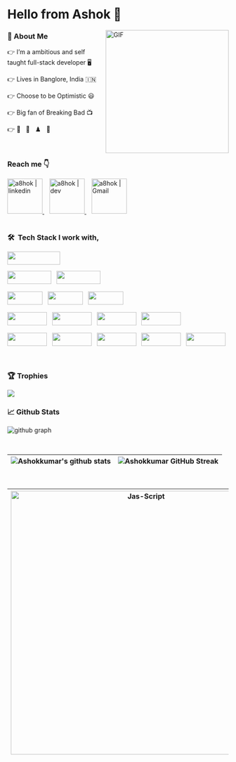 
 # Hello from Ashok :wave:

<img align="right" alt="GIF" src="https://user-images.githubusercontent.com/22448559/137613385-2ebbef8f-ca0a-4781-b0c1-a2ba145d8194.gif" height="280" />

### 🥳 About Me

👉  I’m a ambitious and self taught full-stack developer 🖥️

👉  Lives in Banglore, India 🇮🇳

👉  Choose to be Optimistic 😃

👉  Big fan of Breaking Bad 📺

👉  🏏 &nbsp;&nbsp;🏸 &nbsp;&nbsp;♟️&nbsp;&nbsp; 🍕

<br>

### Reach me 👇
<a href="https://www.linkedin.com/in/a8hok/" target="_blank">
    <img alt="a8hok | linkedin" src="https://user-images.githubusercontent.com/22448559/137614008-18f96cfd-b2c4-4066-9991-f605c978f9d9.png" width="80"/>
  </a> &nbsp;&nbsp;
  <a href="https://dev.to/a8hok" target="_blank">
      <img alt="a8hok | dev" src="https://user-images.githubusercontent.com/22448559/137614000-07f740bc-3723-497b-bb5e-54185478c892.png" width="80" />
  </a> &nbsp;&nbsp;
  <a href="mailto:a8hokkumar@gmail.com">
    <img alt="a8hok | Gmail" width="80px" src="https://user-images.githubusercontent.com/22448559/137614003-749c6718-b38d-4d6f-9cb2-b01a1781b144.png" />
  </a>


<br>
<br>


### 🛠 &nbsp;Tech Stack I work with,


<p  align="left">

<img src="https://img.shields.io/badge/javascript%20-%23323330.svg?&style=for-the-badge&logo=javascript&logoColor=%23F7DF1E" width="120" height="30"/>
  </p>
  
<p  align="left">

<img src="https://img.shields.io/badge/React-20232A?style=for-the-badge&logo=react&logoColor=61DAFB" width="100" height="30"/>  
  &nbsp;
<img src="https://img.shields.io/badge/Node.js-339933?style=for-the-badge&logo=nodedotjs&logoColor=white" width="100" height="30"/>
  </p>
  
  <p  align="left">

  
<img src="https://img.shields.io/badge/TypeScript-007ACC?style=for-the-badge&logo=typescript&logoColor=white" width="80" height="30"/>
  &nbsp;
<img src="https://user-images.githubusercontent.com/22448559/137614989-f740ccc8-83cb-453a-8e28-ac07da187920.png" width="80" height="30"/>
  &nbsp;
<img src="https://img.shields.io/badge/Webpack-8DD6F9?style=for-the-badge&logo=Webpack&logoColor=white" width="80" height="30"/>  
 </p>

 
 <p align="left">

<img src="https://img.shields.io/badge/Python-3776AB?style=for-the-badge&logo=python&logoColor=white" width="90" height="30">
&nbsp;
  <img src="https://img.shields.io/badge/-Flask-05122A?style=flat&logo=flask" width="90" height="30">
&nbsp;
    <img src="https://img.shields.io/badge/Django-092E20?style=for-the-badge&logo=django&logoColor=green" width="90" height="30">
&nbsp;
    <img src="https://user-images.githubusercontent.com/22448559/137615981-be5a8b84-19b2-4b1e-ae97-3b273b594c4c.jpeg" width="90" height="30">

</p>


 <p  align="left">

<img src="https://img.shields.io/badge/PostgreSQL-316192?style=for-the-badge&logo=postgresql&logoColor=white" width="90" height="30">
  &nbsp;

<img src="https://img.shields.io/badge/MongoDB-4EA94B?style=for-the-badge&logo=mongodb&logoColor=white" width="90" height="30">
&nbsp;
  
  <img src="https://img.shields.io/badge/redis-%23DD0031.svg?&style=for-the-badge&logo=redis&logoColor=white" width="90" height="30">
&nbsp;
  
<img src="https://img.shields.io/badge/Sass-CC6699?style=for-the-badge&logo=sass&logoColor=white" width="90" height="30">
&nbsp;
  
<img src="https://img.shields.io/badge/Jest-C21325?style=for-the-badge&logo=jest&logoColor=white" width="90" height="30">
  
</p>

<br>



### 🏆 Trophies<br>
<img src="https://github-profile-trophy.vercel.app/?username=a8hok&theme=tokyonight&margin-w=15" />

<br>

### 📈 Github Stats
![github graph](https://activity-graph.herokuapp.com/graph?username=a8hok&theme=react-dark)

<br>

| ![Ashokkumar's github stats](https://github-readme-stats.vercel.app/api?username=a8hok&show_icons=true&theme=tokyonight) | ![Ashokkumar GitHub Streak](https://github-readme-streak-stats.herokuapp.com/?user=a8hok&theme=tokyonight) |
| --- | --- |

<br>

| <img align="center" width=600 src="https://github-readme-stats.vercel.app/api/top-langs/?username=a8hok&count_private=true&theme=radical" alt="Jas-Script" /> | <a href="https://app.daily.dev/a8hok"><img src="https://api.daily.dev/devcards/a860938a2959496d844e2e79a4971610.png?r=0sm" width="400" alt="P.Ashok Kumar's Dev Card"/></a> |
| --- | --- |

